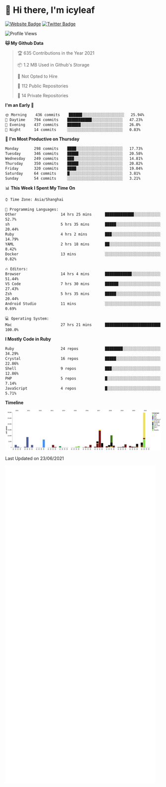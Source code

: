 # 👋 Hi there, I'm icyleaf

[![Website Badge](https://img.shields.io/badge/-icyleaf.com-444444?style=flat&logo=Google-Chrome&logoColor=f2f2f2&link=https://icyleaf.com)](https://icyleaf.com)
[![Twitter Badge](https://img.shields.io/badge/-@icyleaf-1da1f2?style=flat&labelColor=1ca0f1&logo=twitter&logoColor=white&link=https://twitter.com/icyleaf)](https://twitter.com/icyleaf)

<!--START_SECTION:waka-->
![Profile Views](http://img.shields.io/badge/Profile%20Views-1-blue)

**🐱 My Github Data** 

> 🏆 635 Contributions in the Year 2021
 > 
> 📦 1.2 MB Used in Github's Storage 
 > 
> 🚫 Not Opted to Hire
 > 
> 📜 112 Public Repositories 
 > 
> 🔑 14 Private Repositories  
 > 
**I'm an Early 🐤** 

```text
🌞 Morning    436 commits    ██████░░░░░░░░░░░░░░░░░░░   25.94% 
🌆 Daytime    794 commits    ███████████░░░░░░░░░░░░░░   47.23% 
🌃 Evening    437 commits    ██████░░░░░░░░░░░░░░░░░░░   26.0% 
🌙 Night      14 commits     ░░░░░░░░░░░░░░░░░░░░░░░░░   0.83%

```
📅 **I'm Most Productive on Thursday** 

```text
Monday       298 commits    ████░░░░░░░░░░░░░░░░░░░░░   17.73% 
Tuesday      346 commits    █████░░░░░░░░░░░░░░░░░░░░   20.58% 
Wednesday    249 commits    ███░░░░░░░░░░░░░░░░░░░░░░   14.81% 
Thursday     350 commits    █████░░░░░░░░░░░░░░░░░░░░   20.82% 
Friday       320 commits    ████░░░░░░░░░░░░░░░░░░░░░   19.04% 
Saturday     64 commits     █░░░░░░░░░░░░░░░░░░░░░░░░   3.81% 
Sunday       54 commits     ░░░░░░░░░░░░░░░░░░░░░░░░░   3.21%

```


📊 **This Week I Spent My Time On** 

```text
⌚︎ Time Zone: Asia/Shanghai

💬 Programming Languages: 
Other                    14 hrs 25 mins      █████████████░░░░░░░░░░░░   52.7% 
sh                       5 hrs 35 mins       █████░░░░░░░░░░░░░░░░░░░░   20.44% 
Ruby                     4 hrs 2 mins        ███░░░░░░░░░░░░░░░░░░░░░░   14.79% 
YAML                     2 hrs 18 mins       ██░░░░░░░░░░░░░░░░░░░░░░░   8.42% 
Docker                   13 mins             ░░░░░░░░░░░░░░░░░░░░░░░░░   0.82%

🔥 Editors: 
Browser                  14 hrs 4 mins       ████████████░░░░░░░░░░░░░   51.44% 
VS Code                  7 hrs 30 mins       ██████░░░░░░░░░░░░░░░░░░░   27.43% 
Zsh                      5 hrs 35 mins       █████░░░░░░░░░░░░░░░░░░░░   20.44% 
Android Studio           11 mins             ░░░░░░░░░░░░░░░░░░░░░░░░░   0.69%

💻 Operating System: 
Mac                      27 hrs 21 mins      █████████████████████████   100.0%

```

**I Mostly Code in Ruby** 

```text
Ruby                     24 repos            ████████░░░░░░░░░░░░░░░░░   34.29% 
Crystal                  16 repos            █████░░░░░░░░░░░░░░░░░░░░   22.86% 
Shell                    9 repos             ███░░░░░░░░░░░░░░░░░░░░░░   12.86% 
PHP                      5 repos             █░░░░░░░░░░░░░░░░░░░░░░░░   7.14% 
JavaScript               4 repos             █░░░░░░░░░░░░░░░░░░░░░░░░   5.71%

```


**Timeline**

![Chart not found](https://raw.githubusercontent.com/icyleaf/icyleaf/main/charts/bar_graph.png) 


 Last Updated on 23/06/2021
<!--END_SECTION:waka-->

![Metrics](https://github.com/icyleaf/icyleaf/blob/main/github-metrics.svg)
